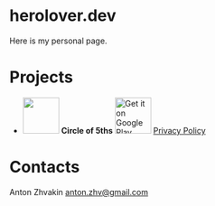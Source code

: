 # herolover.dev
Here is my personal page.

# Projects
* <img src="https://lh3.googleusercontent.com/m29KB_QKxaTYE327x8NRlDhnoYGYLBvvLT_19YEfifTOt6kBFxmZs1bqXQ1sZExnGdU=s180" height="64"> **Circle of 5ths** <a href='https://play.google.com/store/apps/details?id=anton.zhvakin.circle_of_fifths&pcampaignid=pcampaignidMKT-Other-global-all-co-prtnr-py-PartBadge-Mar2515-1'><img height="64" alt='Get it on Google Play' src='https://play.google.com/intl/en_us/badges/static/images/badges/en_badge_web_generic.png'/></a> [Privacy Policy](/circle_of_5ths_privacy_policy)

# Contacts
Anton Zhvakin
anton.zhv@gmail.com

